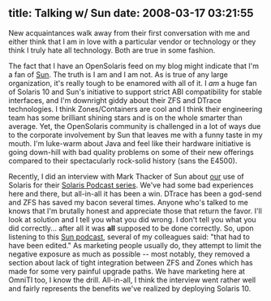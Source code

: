 title: Talking w/ Sun
date: 2008-03-17 03:21:55
---

<p>New acquaintances walk away from their first conversation with me and either think that I am in love with a particular vendor or technology or they think I truly hate all technology.  Both are true in some fashion.</p>  <p>The fact that I have an OpenSolaris feed on my blog might indicate that I'm a fan of <a href="http://sun.com/">Sun</a>.  The truth is I am and I am not.  As is true of any large organization, it's really tough to be enamored with all of it.  I <em>am</em> a huge fan of Solaris 10 and Sun's initiative to support strict ABI compatibility for stable interfaces, and I'm downright giddy about their ZFS and DTrace technologies.  I think Zones/Containers are cool and I think their engineering team has some brilliant shining stars and is on the whole smarter than average.  Yet, the OpenSolaris community is challenged in a lot of ways due to the corporate involvement by Sun that leaves me with a funny taste in my mouth.  I'm luke-warm about Java and feel like their hardware initiative is going down-hill with bad quality problems on some of their new offerings compared to their spectacularly rock-solid history (sans the E4500). </p>  <p>Recently, I did an interview with Mark Thacker of Sun about <a href="http://omniti.com/">our</a> use of Solaris for their <a href="http://www.sun.com/software/solaris/podcasts.jsp">Solaris Podcast series</a>.  We've had some bad experiences here and there, but all-in-all it has been a win.  DTrace has been a god-send and ZFS has saved my bacon several times.  Anyone who's talked to me knows that I'm brutally honest and appreciate those that return the favor.   I'll look at solution and I tell you what you did wrong.  I don't tell you what you did correctly... after all it was <strong>all</strong> supposed to be done correctly.  So, upon listening to this <a href="http://wcdata.sun.com/webcast/download/podcast/SolarisRevealed/OmniTI-3.6.08.mp3">Sun podcast</a>, several of my colleagues said: "that had to have been edited."  As marketing people usually do, they attempt to limit the negative exposure as much as possible -- most notably, they removed a section about lack of tight integration between ZFS and Zones which has made for some very painful upgrade paths.  We have marketing here at OmniTI too, I know the drill.  All-in-all, I think the interview went rather well and fairly represents the benefits we've realized by deploying Solaris 10.</p>  
